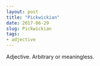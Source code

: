 ```yaml
---
layout: post
title: "Pickwickian"
date: 2017-06-29
slug: Pickwickian
tags:
- adjective
---
```


Adjective. Arbitrary or meaningless.

